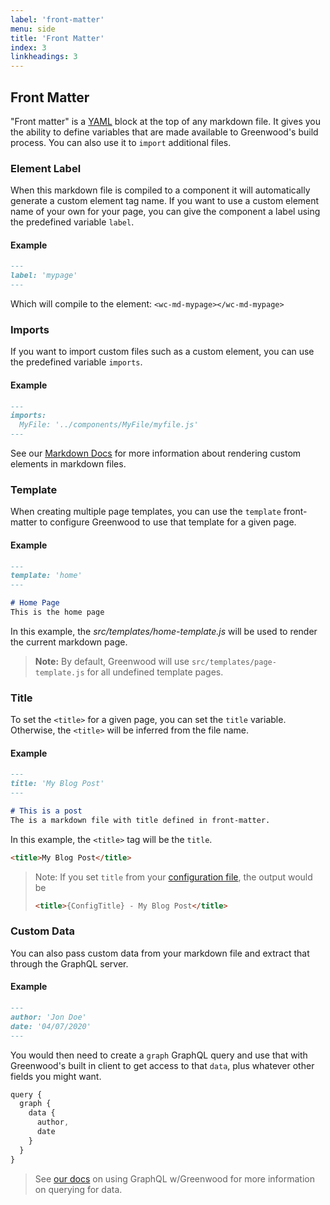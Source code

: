 ```yaml
---
label: 'front-matter'
menu: side
title: 'Front Matter'
index: 3
linkheadings: 3
---
```


## Front Matter

"Front matter" is a [YAML](https://yaml.org/) block at the top of any markdown file.  It gives you the ability to define variables that are made available to Greenwood's build process. You can also use it to `import` additional files.

### Element Label

When this markdown file is compiled to a component it will automatically generate a custom element tag name. If you want to use a custom element name of your own for your page, you can give the component a label using the predefined variable `label`.

#### Example
```md
---
label: 'mypage'
---

```

Which will compile to the element: `<wc-md-mypage></wc-md-mypage>`


### Imports

If you want to import custom files such as a custom element, you can use the predefined variable `imports`.

#### Example
```md
---
imports:
  MyFile: '../components/MyFile/myfile.js'
---

```

See our [Markdown Docs](/docs/markdown#imports) for more information about rendering custom elements in markdown files.


### Template
When creating multiple page templates, you can use the `template` front-matter to configure Greenwood to use that template for a given page.

#### Example
```md
---
template: 'home'
---

# Home Page
This is the home page
```

In this example, the _src/templates/home-template.js_ will be used to render the current markdown page.

> **Note:** By default, Greenwood will use `src/templates/page-template.js` for all undefined template pages.


### Title
To set the `<title>` for a given page, you can set the `title` variable.  Otherwise, the `<title>` will be inferred from the file name.

#### Example
```md
---
title: 'My Blog Post'
---

# This is a post
The is a markdown file with title defined in front-matter.
```

In this example, the `<title>` tag will be the `title`.
```html
<title>My Blog Post</title>
```

> Note: If you set `title` from your [configuration file](/docs/configuration#title), the output would be
> ```html
> <title>{ConfigTitle} - My Blog Post</title>
> ```

### Custom Data

You can also pass custom data from your markdown file and extract that through the GraphQL server.


#### Example
```md
---
author: 'Jon Doe'
date: '04/07/2020'
---
```

You would then need to create a `graph` GraphQL query and use that with Greenwood's built in client to get access to that `data`, plus whatever other fields you might want.
```js
query {
  graph {
    data {
      author,
      date
    }
  }
}
```

> See [our docs](https://deploy-preview-284--elastic-blackwell-3aef44.netlify.com/docs/data#internal-sources) on using GraphQL w/Greenwood for more information on querying for data.
